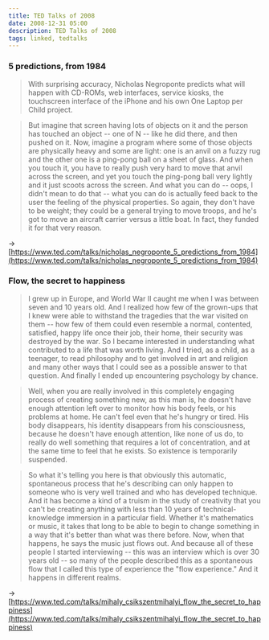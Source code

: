 ```yaml
---
title: TED Talks of 2008
date: 2008-12-31 05:00
description: TED Talks of 2008
tags: linked, tedtalks
---
```


### 5 predictions, from 1984

> With surprising accuracy, Nicholas Negroponte predicts what will happen with CD-ROMs, web interfaces, service kiosks, the touchscreen interface of the iPhone and his own One Laptop per Child project.

> But imagine that screen having lots of objects on it and the person has touched an object -- one of N -- like he did there, and then pushed on it. Now, imagine a program where some of those objects are physically heavy and some are light: one is an anvil on a fuzzy rug and the other one is a ping-pong ball on a sheet of glass. And when you touch it, you have to really push very hard to move that anvil across the screen, and yet you touch the ping-pong ball very lightly and it just scoots across the screen. And what you can do -- oops, I didn't mean to do that -- what you can do is actually feed back to the user the feeling of the physical properties. So again, they don't have to be weight; they could be a general trying to move troops, and he's got to move an aircraft carrier versus a little boat. In fact, they funded it for that very reason.

→ [https://www.ted.com/talks/nicholas_negroponte_5_predictions_from_1984](https://www.ted.com/talks/nicholas_negroponte_5_predictions_from_1984)


### Flow, the secret to happiness

> I grew up in Europe, and World War II caught me when I was between seven and 10 years old. And I realized how few of the grown-ups that I knew were able to withstand the tragedies that the war visited on them -- how few of them could even resemble a normal, contented, satisfied, happy life once their job, their home, their security was destroyed by the war. So I became interested in understanding what contributed to a life that was worth living. And I tried, as a child, as a teenager, to read philosophy and to get involved in art and religion and many other ways that I could see as a possible answer to that question. And finally I ended up encountering psychology by chance.

> Well, when you are really involved in this completely engaging process of creating something new, as this man is, he doesn't have enough attention left over to monitor how his body feels, or his problems at home. He can't feel even that he's hungry or tired. His body disappears, his identity disappears from his consciousness, because he doesn't have enough attention, like none of us do, to really do well something that requires a lot of concentration, and at the same time to feel that he exists. So existence is temporarily suspended.

> So what it's telling you here is that obviously this automatic, spontaneous process that he's describing can only happen to someone who is very well trained and who has developed technique. And it has become a kind of a truism in the study of creativity that you can't be creating anything with less than 10 years of technical-knowledge immersion in a particular field. Whether it's mathematics or music, it takes that long to be able to begin to change something in a way that it's better than what was there before. Now, when that happens, he says the music just flows out. And because all of these people I started interviewing -- this was an interview which is over 30 years old -- so many of the people described this as a spontaneous flow that I called this type of experience the "flow experience." And it happens in different realms.

→ [https://www.ted.com/talks/mihaly_csikszentmihalyi_flow_the_secret_to_happiness](https://www.ted.com/talks/mihaly_csikszentmihalyi_flow_the_secret_to_happiness)
